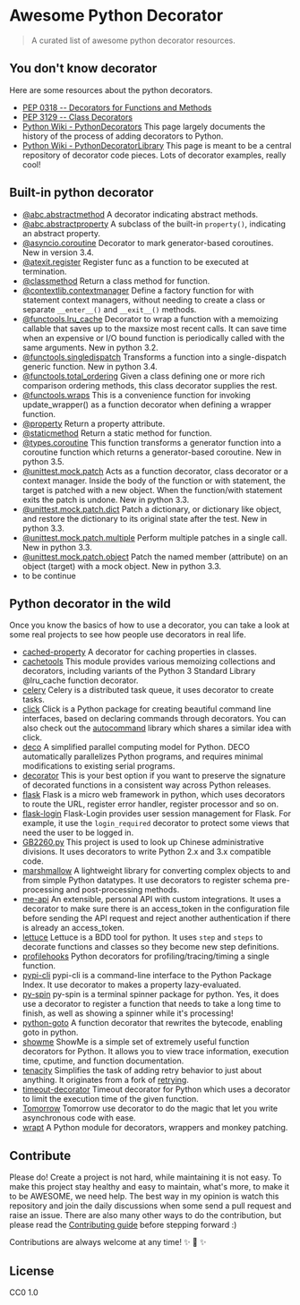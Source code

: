 # Awesome Python Decorator

> A curated list of awesome python decorator resources.

## You don't know decorator

Here are some resources about the python decorators.

- [PEP 0318 -- Decorators for Functions and Methods](https://www.python.org/dev/peps/pep-0318/)
- [PEP 3129 -- Class Decorators](https://www.python.org/dev/peps/pep-3129/)
- [Python Wiki - PythonDecorators](https://wiki.python.org/moin/PythonDecorators) This page largely documents the
history of the process of adding decorators to Python.
- [Python Wiki - PythonDecoratorLibrary](https://wiki.python.org/moin/PythonDecoratorLibrary) This page is meant
to be a central repository of decorator code pieces. Lots of decorator examples, really cool!

## Built-in python decorator

- [@abc.abstractmethod](https://docs.python.org/3.5/library/abc.html#abc.abstractmethod) A decorator indicating
abstract methods.
- [@abc.abstractproperty](https://docs.python.org/3.5/library/abc.html#abc.abstractproperty) A subclass of the built-in
`property()`, indicating an abstract property.
- [@asyncio.coroutine](https://docs.python.org/3.5/library/asyncio-task.html#asyncio.coroutine) Decorator to mark
generator-based coroutines. New in version 3.4.
- [@atexit.register](https://docs.python.org/2.7/library/atexit.html#atexit.register) Register func as a function to
be executed at termination.
- [@classmethod](https://docs.python.org/3.5/library/functions.html#classmethod) Return a class method for function.
- [@contextlib.contextmanager](https://docs.python.org/3.5/library/contextlib.html#contextlib.contextmanager) Define a
factory function for with statement context managers, without needing to create a class or separate `__enter__()` and
`__exit__()` methods.
- [@functools.lru_cache](https://docs.python.org/3.5/library/functools.html#functools.lru_cache) Decorator to wrap a
function with a memoizing callable that saves up to the maxsize most recent calls. It can save time when an expensive
or I/O bound function is periodically called with the same arguments. New in python 3.2.
- [@functools.singledispatch](https://docs.python.org/3.5/library/functools.html#functools.singledispatch) Transforms
a function into a single-dispatch generic function. New in python 3.4.
- [@functools.total_ordering](https://docs.python.org/3.5/library/functools.html#functools.total_ordering) Given a
class defining one or more rich comparison ordering methods, this class decorator supplies the rest.
- [@functools.wraps](https://docs.python.org/3.5/library/functools.html#functools.wraps) This is a convenience function
for invoking update_wrapper() as a function decorator when defining a wrapper function.
- [@property](https://docs.python.org/3.5/library/functions.html#property) Return a property attribute.
- [@staticmethod](https://docs.python.org/3.5/library/functions.html#staticmethod) Return a static method for function.
- [@types.coroutine](https://docs.python.org/3.5/library/types.html#types.coroutine) This function transforms a
generator function into a coroutine function which returns a generator-based coroutine. New in python 3.5.
- [@unittest.mock.patch](https://docs.python.org/3.5/library/unittest.mock.html#unittest.mock.patch) Acts as a function
decorator, class decorator or a context manager. Inside the body of the function or with statement, the target is
patched with a new object. When the function/with statement exits the patch is undone. New in python 3.3.
- [@unittest.mock.patch.dict](https://docs.python.org/3.5/library/unittest.mock.html#unittest.mock.patch.dict)
Patch a dictionary, or dictionary like object, and restore the dictionary to its original state after the test.
New in python 3.3.
- [@unittest.mock.patch.multiple](https://docs.python.org/3.5/library/unittest.mock.html#unittest.mock.patch.multiple)
Perform multiple patches in a single call. New in python 3.3.
- [@unittest.mock.patch.object](https://docs.python.org/3.5/library/unittest.mock.html#unittest.mock.patch.object)
Patch the named member (attribute) on an object (target) with a mock object. New in python 3.3.
- to be continue


## Python decorator in the wild

Once you know the basics of how to use a decorator, you can take a look at some real projects to see how people use
decorators in real life.

- [cached-property](https://github.com/pydanny/cached-property) A decorator for caching properties in classes.
- [cachetools](https://github.com/tkem/cachetools) This module provides various memoizing collections and decorators,
including variants of the Python 3 Standard Library @lru_cache function decorator.
- [celery](https://github.com/celery/celery) Celery is a distributed task queue, it uses decorator to create tasks.
- [click](https://github.com/mitsuhiko/click) Click is a Python package for creating beautiful command line interfaces,
based on declaring commands through decorators. You can also check out the
[autocommand](https://github.com/Lucretiel/autocommand) library which shares a similar idea with click.
- [deco](https://github.com/alex-sherman/deco) A simplified parallel computing model for Python. DECO automatically
parallelizes Python programs, and requires minimal modifications to existing serial programs.
- [decorator](https://github.com/micheles/decorator) This is your best option if you want to preserve the signature of
decorated functions in a consistent way across Python releases.
- [flask](https://github.com/mitsuhiko/flask) Flask is a micro web framework in python, which uses decorators to route
the URL, register error handler, register processor and so on.
- [flask-login](https://github.com/maxcountryman/flask-login) Flask-Login provides user session management for Flask.
For example, it use the `login_required` decorator to protect some views that need the user to be logged in.
- [GB2260.py](https://github.com/cn/GB2260.py) This project is used to look up Chinese administrative divisions. It
uses decorators to write Python 2.x and 3.x compatible code.
- [marshmallow](https://github.com/marshmallow-code/marshmallow) A lightweight library for converting complex objects
to and from simple Python datatypes. It use decorators to register schema pre-processing and post-processing methods.
- [me-api](https://github.com/lord63/me-api) An extensible, personal API with custom integrations. It uses a decorator
to make sure there is an access_token in the configuration file before sending the API request and reject another
authentication if there is already an access_token.
- [lettuce](https://github.com/gabrielfalcao/lettuce) Lettuce is a BDD tool for python. It uses `step` and `steps` to
decorate functions and classes so they become new step definitions.
- [profilehooks](https://github.com/mgedmin/profilehooks) Python decorators for profiling/tracing/timing a single
function.
- [pypi-cli](https://github.com/sloria/pypi-cli) pypi-cli is a command-line interface to the Python Package Index.
It use decorator to makes a property lazy-evaluated.
- [py-spin](https://github.com/lord63/py-spin) py-spin is a terminal spinner package for python. Yes, it does use a
decorator to register a function that needs to take a long time to finish, as well as showing a spinner while it's
processing!
- [python-goto](https://github.com/snoack/python-goto) A function decorator that rewrites the bytecode, enabling goto
in python.
- [showme](https://github.com/kennethreitz/showme) ShowMe is a simple set of extremely useful function decorators for Python.
It allows you to view trace information, execution time, cputime, and function documentation.
- [tenacity](https://github.com/jd/tenacity) Simplifies the task of adding retry behavior to just about anything. It originates from a fork of [retrying](https://github.com/rholder/retrying).
- [timeout-decorator](https://github.com/pnpnpn/timeout-decorator) Timeout decorator for Python which uses a decorator
to limit the execution time of the given function.
- [Tomorrow](https://github.com/madisonmay/Tomorrow) Tomorrow use decorator to do the magic that let you write
asynchronous code with ease.
- [wrapt](https://github.com/GrahamDumpleton/wrapt) A Python module for decorators, wrappers and monkey patching.

## Contribute

Please do! Create a project is not hard, while maintaining it is not easy. To make this project stay healthy and easy
to maintain, what's more, to make it to be AWESOME, we need help. The best way in my opinion is watch this repository
and join the daily discussions when some send a pull request and raise an issue. There are also many other ways to
do the contribution, but please read the [Contributing guide][] before stepping forward :)

Contributions are always welcome at any time! :sparkles: :cake: :sparkles:

## License

CC0 1.0

[Contributing guide]: https://github.com/lord63/awesome-python-decorator/blob/master/CONTRIBUTING.md

